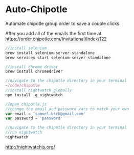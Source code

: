 # Auto-Chipotle
Automate chipotle group order to save a couple clicks

After you add all of the emails the first time at https://order.chipotle.com/Invitational/Index/122

```js
//install selenium 
brew install selenium-server-standalone
brew services start selenium-server-standalone

//install chrome driver
brew install chromedriver

//navigate to the chipotle directory in your terminal
~/code/chipotle
//install nightwatch globally
npm install -g nightwatch

//open chipotle.js
//change the email and password vars to match your own
var email = 'samuel.birk@gmail.com'
var password = 'password'

//navigate to the chipotle directory in your terminal
//run nightwatch
nightwatch
```

http://nightwatchjs.org/

